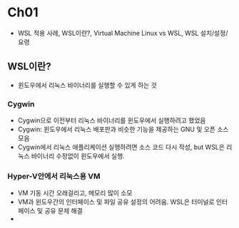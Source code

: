 # Ch01
- WSL 적용 사례, WSL이란?, Virtual Machine Linux vs WSL, WSL 설치/설정/요령

## WSL이란?
- 윈도우에서 리눅스 바이너리를 실행할 수 있게 하는 것

### Cygwin
- Cygwin으로 이전부터 리눅스 바이너리를 윈도우에서 실행하려고 했었음
- Cygwin: 윈도우에서 리눅스 배포판과 비슷한 기능을 제공하는 GNU 및 오픈 소스 모음
- Cygwin에서 리눅스 애플리케이션 실행하려면 소스 코드 다시 작성, but WSL은 리눅스 바이너리 수정없이 윈도우에서 실행.

### Hyper-V안에서 리눅스용 VM
- VM 기동 시간 오래걸리고, 메모리 많이 소모
- VM과 윈도우간의 인터페이스 및 파일 공유 설정의 어려움. WSL은 터미널로 인터페이스 및 공유 문제 해결
- 

